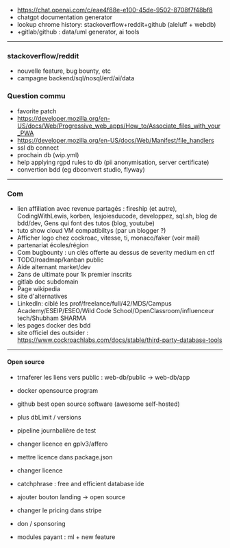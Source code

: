 - https://chat.openai.com/c/eae4f88e-e100-45de-9502-8708f7f48bf8
- chatgpt documentation generator
- lookup chrome history: stackoverflow+reddit+github (aleluff + webdb)
- +gitlab/github : data/uml generator, ai tools



----------------------------------------------------------



### stackoverflow/reddit
- nouvelle feature, bug bounty, etc
- campagne backend/sql/nosql/erd/ai/data

### Question commu
- favorite patch
- https://developer.mozilla.org/en-US/docs/Web/Progressive_web_apps/How_to/Associate_files_with_your_PWA
- https://developer.mozilla.org/en-US/docs/Web/Manifest/file_handlers
- ssl db connect
- prochain db (wip.yml)
- help applying rgpd rules to db (pii anonymisation, server certificate)
- convertion bdd (eg dbconvert studio, flyway)



----------------------------------------------------------



### Com
- lien affiliation avec revenue partagés : fireship (et autre), CodingWithLewis, korben, lesjoiesducode, developpez, sql.sh, blog de bdd/dev, Gens qui font des tutos (blog, youtube)
- tuto show cloud VM compatibiltys (par un blogger ?)
- Afficher logo chez cockroac, vitesse, ti, monaco/faker (voir mail)
- partenariat écoles/région
- Com bugbounty : un clés offerte au dessus de severity medium en ctf
- TODO/roadmap/kanban public
- Aide alternant market/dev
- 2ans de ultimate pour 1k premier inscrits
- gitlab doc subdomain
- Page wikipedia
- site d'alternatives
- LinkedIn: ciblé les prof/freelance/full/42/MDS/Campus Academy/ESEIP/ESEO/Wild Code School/OpenClassroom/influenceur tech/Shubham SHARMA
- les pages docker des bdd
- site officiel des outsider : https://www.cockroachlabs.com/docs/stable/third-party-database-tools



----------------------------------------------------------



#### Open source
- trnaferer les liens vers public : web-db/public -> web-db/app
- docker opensource program
- github best open source software (awesome self-hosted)
- plus dbLimit / versions
- pipeline journbalière de test
- changer licence en gplv3/affero
- mettre licence dans package.json


- changer licence
- catchphrase : free and efficient database ide
- ajouter bouton landing -> open source
- changer le pricing dans stripe
- don / sponsoring

- modules payant : ml + new feature
